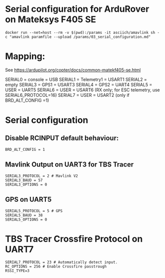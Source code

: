 # Serial configuration for ArduRover on Mateksys F405 SE

```
docker run --net=host --rm -v $(pwd):/params -it asciich/amavlink sh -c "amavlink paramfile --upload /params/03_serial_configuration.md"
```


# Mapping:
See https://ardupilot.org/copter/docs/common-matekf405-se.html

SERIAL0 = console = USB
SERIAL1 = Telemetry1 = USART1
SERIAL2 = empty
SERIAL3 = GPS1 = USART3
SERIAL4 = GPS2 = UART4
SERIAL5 = USER = UART5
SERIAL6 = USER = USART6 (RX only; for ESC telemetry, use SERIAL6_PROTOCOL=16)
SERIAL7 = USER = USART2 (only if BRD_ALT_CONFIG =1)


# Serial configuration

## Disable RCINPUT default behaviour:
```
BRD_ALT_CONFIG = 1
```

## Mavlink Output on UART3 for TBS Tracer

```
SERIAL3_PROTOCOL = 2 # Mavlink V2
SERIAL3_BAUD = 57
SERIAL3_OPTIONS = 0
```

## GPS on UART5
```
SERIAL5_PROTOCOL = 5 # GPS
SERIAL5_BAUD = 38
SERIAL5_OPTIONS = 0
```

# TBS Tracer Crossfire Protocol on UART7

```
SERIAL7_PROTOCOL = 23 # Automatically detect input.
RC_OPTIONS = 256 # Enable Crossfire passtrough
RSSI_TYPE=3
```

